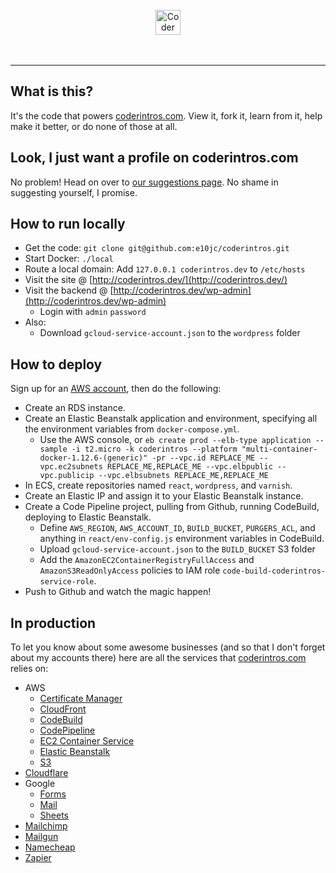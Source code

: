 <br />
<div align="center">
  <a href="https://coderintros.com/">
    <img src="https://cf.coderintros.com/uploads/2017/06/logo.svg" alt="Coder Intros logo" title="Coder Intros" align="center" height="40" />
    </a>
</div>
<br />
<br />
<hr />

## What is this?

It's the code that powers [coderintros.com](https://coderintros.com/). View it, fork it, learn from it, help make it better, or do none of those at all.

## Look, I just want a profile on coderintros.com

No problem! Head on over to [our suggestions page](https://coderintros.com/pages/suggest/). No shame in suggesting yourself, I promise.

## How to run locally

- Get the code: `git clone git@github.com:e10jc/coderintros.git`
- Start Docker: `./local`
- Route a local domain: Add `127.0.0.1 coderintros.dev` to `/etc/hosts`
- Visit the site @ [http://coderintros.dev/](http://coderintros.dev/)
- Visit the backend @ [http://coderintros.dev/wp-admin](http://coderintros.dev/wp-admin)
  - Login with `admin` `password`
- Also:
  - Download `gcloud-service-account.json` to the `wordpress` folder

## How to deploy

Sign up for an [AWS account](https://aws.amazon.com/), then do the following:

- Create an RDS instance.
- Create an Elastic Beanstalk application and environment, specifying all the environment variables from `docker-compose.yml`.
  - Use the AWS console, or `eb create prod --elb-type application --sample -i t2.micro -k coderintros --platform "multi-container-docker-1.12.6-(generic)" -pr --vpc.id REPLACE_ME --vpc.ec2subnets REPLACE_ME,REPLACE_ME --vpc.elbpublic --vpc.publicip --vpc.elbsubnets REPLACE_ME,REPLACE_ME`
- In ECS, create repositories named `react`, `wordpress`, and `varnish`.
- Create an Elastic IP and assign it to your Elastic Beanstalk instance.
- Create a Code Pipeline project, pulling from Github, running CodeBuild, deploying to Elastic Beanstalk.
  - Define `AWS_REGION`, `AWS_ACCOUNT_ID`, `BUILD_BUCKET`, `PURGERS_ACL`, and anything in `react/env-config.js` environment variables in CodeBuild.
  - Upload `gcloud-service-account.json` to the `BUILD_BUCKET` S3 folder
  - Add the `AmazonEC2ContainerRegistryFullAccess` and `AmazonS3ReadOnlyAccess` policies to IAM role `code-build-coderintros-service-role`.
- Push to Github and watch the magic happen!

## In production

To let you know about some awesome businesses (and so that I don't forget about my accounts there) here are all the services that [coderintros.com](https://coderintros.com/) relies on:

- AWS
  - [Certificate Manager](https://us-west-2.console.aws.amazon.com/acm/home?region=us-west-2)
  - [CloudFront](https://console.aws.amazon.com/cloudfront/home?region=us-west-2)
  - [CodeBuild](https://us-west-2.console.aws.amazon.com/codebuild/home?region=us-west-2#/projects)
  - [CodePipeline](https://us-west-2.console.aws.amazon.com/codepipeline/home?region=us-west-2#/dashboard)
  - [EC2 Container Service](https://us-west-2.console.aws.amazon.com/ecs/home?region=us-west-2)
  - [Elastic Beanstalk](https://us-west-2.console.aws.amazon.com/elasticbeanstalk/home?region=us-west-2#/applications)
  - [S3](https://aws.amazon.com/s3/)
- [Cloudflare](https://www.cloudflare.com/)
- Google
  - [Forms](https://forms.google.com/)
  - [Mail](https://mail.google.com/)
  - [Sheets](https://sheets.google.com/)
- [Mailchimp](https://mailchimp.com/)
- [Mailgun](https://www.mailgun.com/)
- [Namecheap](https://www.namecheap.com/)
- [Zapier](https://zapier.com/app/explore)
